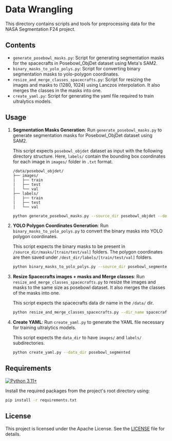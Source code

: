 # Data Wrangling

This directory contains scripts and tools for preprocessing data for the NASA Segmentation F24 project.

## Contents

- `generate_posebowl_masks.py`: Script for generating segmentation masks for the spacecrafts in Posebowl_ObjDet dataset using Meta's SAM2.
- `binary_masks_to_yolo_polys.py`: Script for converting binary segmentation masks to yolo-polygon coordinates.
- `resize_and_merge_classes_spacecrafts.py`: Script for resizing the images and masks to (1280, 1024) using Lanczos interpolation. It also merges the classes in the masks into one.
- `create_yaml.py`: Script for generating the yaml file required to train ultralytics models.

## Usage

1. **Segmentation Masks Generation**: Run `generate_posebowl_masks.py` to generate segmentation masks for Posebowl_ObjDet dataset using SAM2.
    
    This script expects `posebowl_objdet` dataset as input with the following directory structure. Here, `labels/` contain the bounding box coordinates for each image in `images/` folder in `.txt` format.
    ```
    /data/posebowl_objdet/
    ├── images/
    |   ├── train
    |   ├── test
    |   └── val 
    ├── labels/
    |   ├── train
    |   ├── test
    |   └── val
    ```

    ```sh
    python generate_posebowl_masks.py --source_dir posebowl_objdet --dest_dir posebowl_segmented --split train --sam_size l
    ```

2. **YOLO Polygon Coordinates Generation**: Run `binary_masks_to_yolo_polys.py` to convert the binary masks into YOLO polygon coordinates.

    This script expects the binary masks to be present in `/source_dir/masks/[train/test/val]` folders. The polygon coordinates are then saved under `/dest_dir/labels/[train/test/val]` folders.
    ```sh
    python binary_masks_to_yolo_polys.py --source_dir posebowl_segmented --dest_dir posebowl_segmented
    ```

3. **Resize Spacecrafts images + masks and Merge classes**: Run `resize_and_merge_classes_spacecrafts.py` to resize the images and masks to the same size as posebowl dataset. It also merges the classes of the masks into one.
    
    This script expects the spacecrafts data dir name in the `/data/` dir.
    ```sh
    python resize_and_merge_classes_spacecrafts.py --dir_name spacecrafts
    ```
4. **Create YAML**: Run `create_yaml.py` to generate the YAML file necessary for training ultralytics models.

    This script expects the `data_dir` to have `images/` and `labels/` subdirectories.
    ```sh
    python create_yaml.py --data_dir posebowl_segmented
    ```

## Requirements

[![Python 3.11+](https://img.shields.io/badge/python-3.11-blue.svg)](https://www.python.org/downloads/release/python-311/)


Install the required packages from the project's root directory using:
```sh
pip install -r requirements.txt
```

## License

This project is licensed under the Apache License. See the [LICENSE](../LICENSE) file for details.

